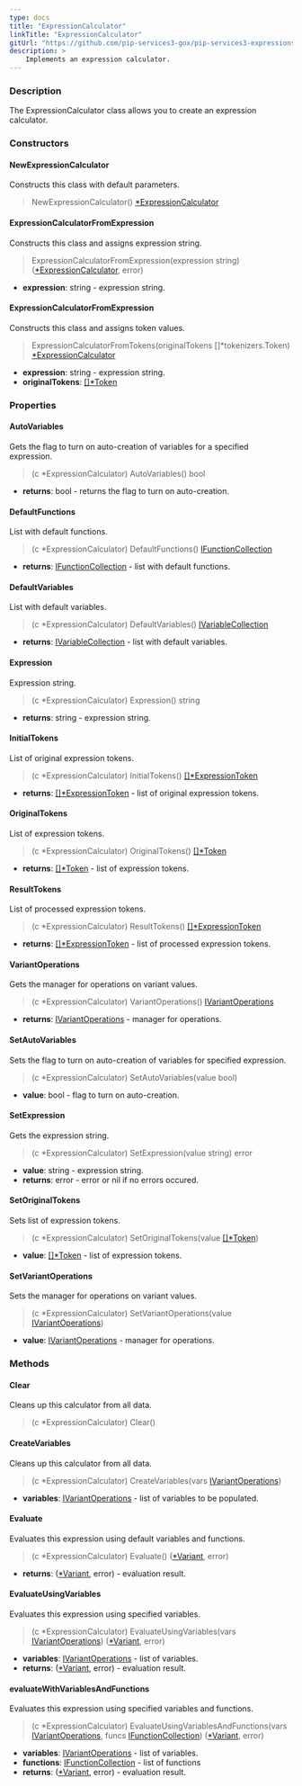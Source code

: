 ```yaml
---
type: docs
title: "ExpressionCalculator"
linkTitle: "ExpressionCalculator"
gitUrl: "https://github.com/pip-services3-gox/pip-services3-expressions-gox"
description: > 
    Implements an expression calculator.
---
```


### Description
The ExpressionCalculator class allows you to create an expression calculator.

### Constructors

#### NewExpressionCalculator
Constructs this class with default parameters.

> NewExpressionCalculator() [*ExpressionCalculator]()

#### ExpressionCalculatorFromExpression
Constructs this class and assigns expression string.

> ExpressionCalculatorFromExpression(expression string) ([*ExpressionCalculator](), error)

- **expression**: string - expression string.

#### ExpressionCalculatorFromExpression
Constructs this class and assigns token values.

> ExpressionCalculatorFromTokens(originalTokens []*tokenizers.Token) [*ExpressionCalculator]()

- **expression**: string - expression string.
- **originalTokens**: [[]*Token](../../tokenizers/token)


### Properties

#### AutoVariables
Gets the flag to turn on auto-creation of variables for a specified expression.

> (c *ExpressionCalculator) AutoVariables() bool

- **returns**: bool - returns the flag to turn on auto-creation.


#### DefaultFunctions
List with default functions.

> (c *ExpressionCalculator) DefaultFunctions() [IFunctionCollection](../functions/ifunction_collection)

- **returns**: [IFunctionCollection](../functions/ifunction_collection) - list with default functions.

#### DefaultVariables
List with default variables.
> (c *ExpressionCalculator) DefaultVariables() [IVariableCollection](../variables/ivariable_collection)

- **returns**: [IVariableCollection](../variables/ivariable_collection) - list with default variables.

#### Expression
Expression string.

> (c *ExpressionCalculator) Expression() string

- **returns**: string - expression string.

#### InitialTokens
List of original expression tokens.
> (c *ExpressionCalculator) InitialTokens() [[]*ExpressionToken](../parsers/expression_token)

- **returns**: [[]*ExpressionToken](../parsers/expression_token) - list of original expression tokens.

#### OriginalTokens
List of expression tokens.

> (c *ExpressionCalculator) OriginalTokens() [[]*Token](../../tokenizers/token)

- **returns**: [[]*Token](../../tokenizers/token) - list of expression tokens.

#### ResultTokens
List of processed expression tokens.
> (c *ExpressionCalculator) ResultTokens() [[]*ExpressionToken](../parsers/expression_token)

- **returns**: [[]*ExpressionToken](../parsers/expression_token) - list of processed expression tokens.

#### VariantOperations
Gets the manager for operations on variant values.

> (c *ExpressionCalculator) VariantOperations() [IVariantOperations](../../variants/ivariant_operations)

- **returns**: [IVariantOperations](../../variants/ivariant_operations) - manager for operations.

#### SetAutoVariables
Sets the flag to turn on auto-creation of variables for specified expression.

> (c *ExpressionCalculator) SetAutoVariables(value bool)

- **value**: bool - flag to turn on auto-creation.

#### SetExpression
Gets the expression string.

> (c *ExpressionCalculator) SetExpression(value string) error

- **value**: string - expression string.
- **returns**: error - error or nil if no errors occured.


#### SetOriginalTokens
Sets list of expression tokens.
> (c *ExpressionCalculator) SetOriginalTokens(value [[]*Token](../../tokenizers/token))

- **value**: [[]*Token](../../tokenizers/token) - list of expression tokens.



#### SetVariantOperations
Sets the manager for operations on variant values.

> (c *ExpressionCalculator) SetVariantOperations(value [IVariantOperations](../../variants/ivariant_operations))

- **value**: [IVariantOperations](../../variants/ivariant_operations) - manager for operations.


### Methods

#### Clear
Cleans up this calculator from all data.
> (c *ExpressionCalculator) Clear()


#### CreateVariables
Cleans up this calculator from all data.
> (c *ExpressionCalculator) CreateVariables(vars [IVariantOperations](../../variants/ivariant_operations)) 

- **variables**: [IVariantOperations](../../variants/ivariant_operations) - list of variables to be populated.

#### Evaluate
Evaluates this expression using default variables and functions.

> (c *ExpressionCalculator) Evaluate() ([*Variant](../../variants/variant), error)

- **returns**: ([*Variant](../../variants/variant), error) - evaluation result.

#### EvaluateUsingVariables
Evaluates this expression using specified variables.

> (c *ExpressionCalculator) EvaluateUsingVariables(vars [IVariantOperations](../../variants/ivariant_operations)) ([*Variant](../../variants/variant), error)

- **variables**: [IVariantOperations](../../variants/ivariant_operations) - list of variables.
- **returns**: ([*Variant](../../variants/variant), error) - evaluation result.

#### evaluateWithVariablesAndFunctions
Evaluates this expression using specified variables and functions.

> (c *ExpressionCalculator) EvaluateUsingVariablesAndFunctions(vars [IVariantOperations](../../variants/ivariant_operations), funcs [IFunctionCollection](../functions/ifunction_collection)) ([*Variant](../../variants/variant), error)

- **variables**: [IVariantOperations](../../variants/ivariant_operations) - list of variables.
- **functions**: [IFunctionCollection](../functions/ifunction_collection) - list of functions
- **returns**: ([*Variant](../../variants/variant), error) - evaluation result.
